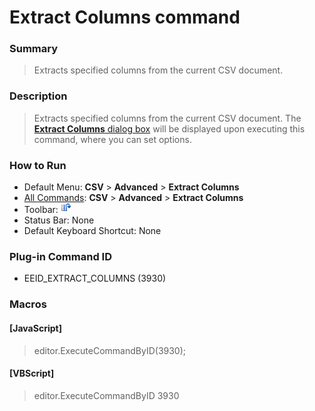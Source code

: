 # Extract Columns command

### Summary

> Extracts specified columns from the current CSV document.

### Description

> Extracts specified columns from the current CSV document. The [**Extract Columns** dialog box](../../dlg/extract_columns/index)
> will be displayed upon executing this command, where you can set options.

### How to Run

- Default Menu: **CSV** \> **Advanced** \> **Extract Columns**
- [All Commands](../tools/all_commands): **CSV** \> **Advanced** \> **Extract Columns**
- Toolbar: ![](../../images/extract_columns.png)
- Status Bar: None
- Default Keyboard Shortcut: None

### Plug-in Command ID

- EEID\_EXTRACT\_COLUMNS (3930)

### Macros

#### \[JavaScript\]

> editor.ExecuteCommandByID(3930);

#### \[VBScript\]

> editor.ExecuteCommandByID 3930